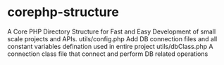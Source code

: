 # corephp-structure
A Core PHP Directory Structure for Fast and Easy Development of small scale projects and APIs.
utils/config.php
  Add DB connection files and all constant variables defination used in entire project
utils/dbClass.php
  A connection class file that connect and perform DB related operations
